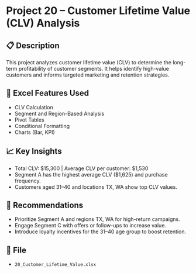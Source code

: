 # Project 20 – Customer Lifetime Value (CLV) Analysis

## 📋 Description
This project analyzes customer lifetime value (CLV) to determine the long-term profitability of customer segments. It helps identify high-value customers and informs targeted marketing and retention strategies.

## 🧠 Excel Features Used
- CLV Calculation
- Segment and Region-Based Analysis
- Pivot Tables
- Conditional Formatting
- Charts (Bar, KPI)

## 📈 Key Insights
- Total CLV: $15,300 | Average CLV per customer: $1,530
- Segment A has the highest average CLV ($1,625) and purchase frequency.
- Customers aged 31–40 and locations TX, WA show top CLV values.

## 📌 Recommendations
- Prioritize Segment A and regions TX, WA for high-return campaigns.
- Engage Segment C with offers or follow-ups to increase value.
- Introduce loyalty incentives for the 31–40 age group to boost retention.

## 📁 File
- `20_Customer_Lifetime_Value.xlsx`
